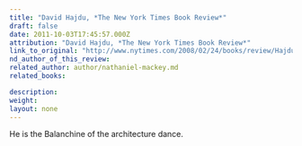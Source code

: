 ```yaml
---
title: "David Hajdu, *The New York Times Book Review*"
draft: false
date: 2011-10-03T17:45:57.000Z
attribution: "David Hajdu, *The New York Times Book Review*"
link_to_original: "http://www.nytimes.com/2008/02/24/books/review/Hajdu-t.html?pagewanted=all"
nd_author_of_this_review:
related_author: author/nathaniel-mackey.md
related_books:

description:
weight:
layout: none
---
```

He is the Balanchine of the architecture dance.

